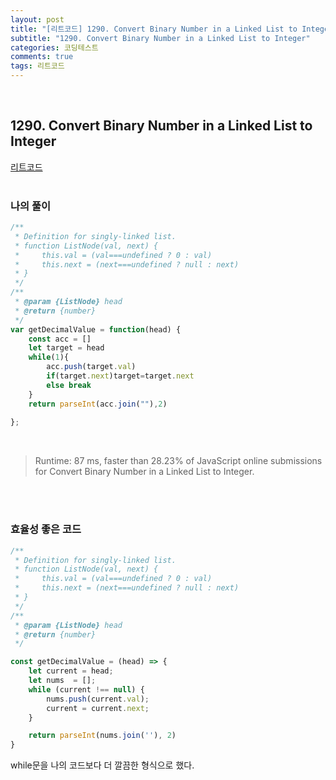 ```yaml
---
layout: post
title: "[리트코드] 1290. Convert Binary Number in a Linked List to Integer"
subtitle: "1290. Convert Binary Number in a Linked List to Integer"
categories: 코딩테스트
comments: true
tags: 리트코드
---
```


<br>


## 1290. Convert Binary Number in a Linked List to Integer

[리트코드](https://leetcode.com/problems/convert-binary-number-in-a-linked-list-to-integer/) <br><br>

### 나의 풀이

```js
/**
 * Definition for singly-linked list.
 * function ListNode(val, next) {
 *     this.val = (val===undefined ? 0 : val)
 *     this.next = (next===undefined ? null : next)
 * }
 */
/**
 * @param {ListNode} head
 * @return {number}
 */
var getDecimalValue = function(head) {
    const acc = []
    let target = head
    while(1){
        acc.push(target.val)
        if(target.next)target=target.next
        else break
    }
    return parseInt(acc.join(""),2)
    
};
```
<br>

> Runtime: 87 ms, faster than 28.23% of JavaScript online submissions for Convert Binary Number in a Linked List to Integer.


<br><br>

### 효율성 좋은 코드

```js
/**
 * Definition for singly-linked list.
 * function ListNode(val, next) {
 *     this.val = (val===undefined ? 0 : val)
 *     this.next = (next===undefined ? null : next)
 * }
 */
/**
 * @param {ListNode} head
 * @return {number}
 */

const getDecimalValue = (head) => {
	let current = head; 
	let nums  = []; 
	while (current !== null) {
		nums.push(current.val);
		current = current.next; 
	}

	return parseInt(nums.join(''), 2)
}	
```
while문을 나의 코드보다 더 깔끔한 형식으로 했다.

